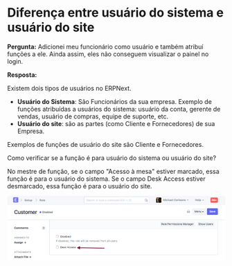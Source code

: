 # Diferença entre usuário do sistema e usuário do site


**Pergunta:** Adicionei meu funcionário como usuário e também atribuí funções a ele. Ainda assim, eles não conseguem visualizar o painel no login.


**Resposta:**


Existem dois tipos de usuários no ERPNext.


* **Usuário do Sistema**: São Funcionários da sua empresa. Exemplo de funções atribuídas a usuários do sistema: usuário da conta, gerente de vendas, usuário de compras, equipe de suporte, etc.
* **Usuário do site**: são as partes (como Cliente e Fornecedores) de sua Empresa.


Exemplos de funções de usuário do site são Cliente e Fornecedores.


Como verificar se a função é para usuário do sistema ou usuário do site?


No mestre de função, se o campo "Acesso à mesa" estiver marcado, essa função é para o usuário do sistema. Se o campo Desk Access estiver desmarcado, essa função é para o usuário do site.


![Permissão do Role Desk](/files/role-deskperm.png)

